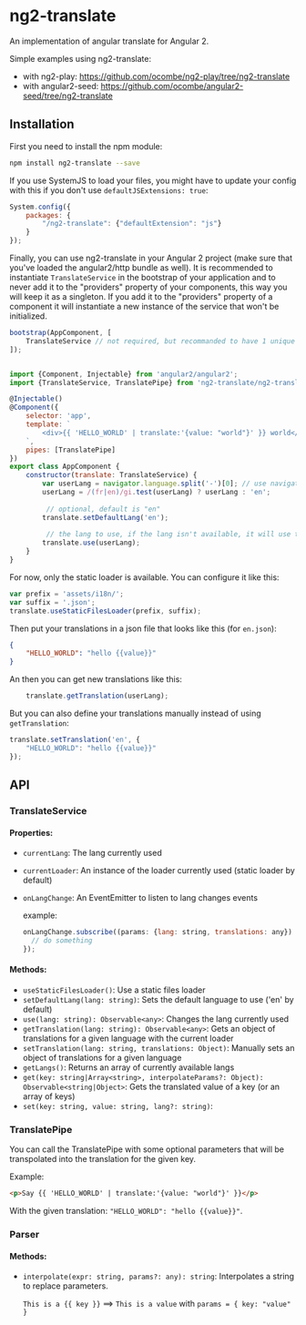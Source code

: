 # ng2-translate
An implementation of angular translate for Angular 2.

Simple examples using ng2-translate:
- with ng2-play: https://github.com/ocombe/ng2-play/tree/ng2-translate
- with angular2-seed: https://github.com/ocombe/angular2-seed/tree/ng2-translate

## Installation
First you need to install the npm module:
```sh
npm install ng2-translate --save
```

If you use SystemJS to load your files, you might have to update your config with this if you don't use `defaultJSExtensions: true`:
```js
System.config({
    packages: {
        "/ng2-translate": {"defaultExtension": "js"}
    }
});
```

Finally, you can use ng2-translate in your Angular 2 project (make sure that you've loaded the angular2/http bundle as well).
It is recommended to instantiate `TranslateService` in the bootstrap of your application and to never add it to the "providers" property of your components, this way you will keep it as a singleton.
If you add it to the "providers" property of a component it will instantiate a new instance of the service that won't be initialized.

```js
bootstrap(AppComponent, [
    TranslateService // not required, but recommanded to have 1 unique instance of your service
]);


import {Component, Injectable} from 'angular2/angular2';
import {TranslateService, TranslatePipe} from 'ng2-translate/ng2-translate';

@Injectable()
@Component({
    selector: 'app',
    template: `
        <div>{{ 'HELLO_WORLD' | translate:'{value: "world"}' }} world</div>
    `,
    pipes: [TranslatePipe]
})
export class AppComponent {
    constructor(translate: TranslateService) {
        var userLang = navigator.language.split('-')[0]; // use navigator lang if available
        userLang = /(fr|en)/gi.test(userLang) ? userLang : 'en';
        
         // optional, default is "en"
        translate.setDefaultLang('en');
        
         // the lang to use, if the lang isn't available, it will use the current loader to get them
        translate.use(userLang);
    }
}
```

For now, only the static loader is available. You can configure it like this:
```js
var prefix = 'assets/i18n/';
var suffix = '.json';
translate.useStaticFilesLoader(prefix, suffix);
```

Then put your translations in a json file that looks like this (for `en.json`):
```json
{
    "HELLO_WORLD": "hello {{value}}"
}
```

An then you can get new translations like this:
```js
    translate.getTranslation(userLang);
```

But you can also define your translations manually instead of using `getTranslation`:
```js
translate.setTranslation('en', {
    "HELLO_WORLD": "hello {{value}}"
});
```

## API
### TranslateService
#### Properties:
- `currentLang`: The lang currently used
- `currentLoader`: An instance of the loader currently used (static loader by default)
- `onLangChange`: An EventEmitter to listen to lang changes events
    
    example:
	```js
    onLangChange.subscribe((params: {lang: string, translations: any}) => {
	  // do something
	});
    ```
    
#### Methods:
- `useStaticFilesLoader()`: Use a static files loader
- `setDefaultLang(lang: string)`: Sets the default language to use ('en' by default)
- `use(lang: string): Observable<any>`: Changes the lang currently used
- `getTranslation(lang: string): Observable<any>`: Gets an object of translations for a given language with the current loader
- `setTranslation(lang: string, translations: Object)`: Manually sets an object of translations for a given language
- `getLangs()`: Returns an array of currently available langs
- `get(key: string|Array<string>, interpolateParams?: Object): Observable<string|Object>`: Gets the translated value of a key (or an array of keys)
- `set(key: string, value: string, lang?: string)`: 

### TranslatePipe
You can call the TranslatePipe with some optional parameters that will be transpolated into the translation for the given key.

Example:
```html
<p>Say {{ 'HELLO_WORLD' | translate:'{value: "world"}' }}</p>
```

With the given translation: `"HELLO_WORLD": "hello {{value}}"`.

### Parser
#### Methods:
- `interpolate(expr: string, params?: any): string`: Interpolates a string to replace parameters.
	
    `This is a {{ key }}` ==> `This is a value` with `params = { key: "value" }`
